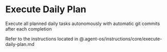 # Execute Daily Plan

Execute all planned daily tasks autonomously with automatic git commits after each completion

Refer to the instructions located in @.agent-os/instructions/core/execute-daily-plan.md